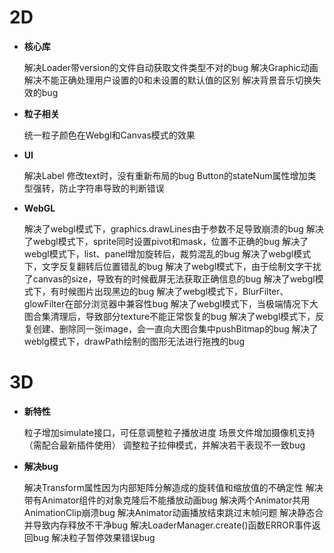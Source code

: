 # 2D

- **核心库**

  解决Loader带version的文件自动获取文件类型不对的bug
  解决Graphic动画解决不能正确处理用户设置的0和未设置的默认值的区别
  解决背景音乐切换失效的bug


- **粒子相关**

  统一粒子颜色在Webgl和Canvas模式的效果

- **UI**

  解决Label 修改text时，没有重新布局的bug
  Button的stateNum属性增加类型强转，防止字符串导致的判断错误

- **WebGL**

  解决了webgl模式下，graphics.drawLines由于参数不足导致崩溃的bug
  解决了webgl模式下，sprite同时设置pivot和mask，位置不正确的bug
  解决了webgl模式下，list、panel增加旋转后，裁剪混乱的bug
  解决了webgl模式下，文字反复翻转后位置错乱的bug
  解决了webgl模式下，由于绘制文字干扰了canvas的size，导致有的时候截屏无法获取正确信息的bug
  解决了webgl模式下，有时候图片出现黑边的bug
  解决了webgl模式下，BlurFilter、glowFilter在部分浏览器中兼容性bug
  解决了webgl模式下，当极端情况下大图合集清理后，导致部分texture不能正常恢复的bug
  解决了webgl模式下，反复创建、删除同一张image，会一直向大图合集中pushBitmap的bug
  解决了weblg模式下，drawPath绘制的图形无法进行拖拽的bug

# 3D

- **新特性**

  粒子增加simulate接口，可任意调整粒子播放进度
  场景文件增加摄像机支持（需配合最新插件使用）
  调整粒子拉伸模式，并解决若干表现不一致bug

- **解决bug**

  解决Transform属性因为内部矩阵分解造成的旋转值和缩放值的不确定性
  解决带有Animator组件的对象克隆后不能播放动画bug
  解决两个Animator共用AnimationClip崩溃bug
  解决Animator动画播放结束跳过末帧问题
  解决静态合并导致内存释放不干净bug
  解决LoaderManager.create()函数ERROR事件返回bug
  解决粒子暂停效果错误bug